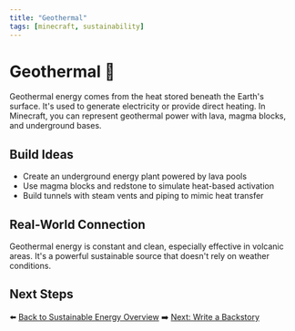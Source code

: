```yaml
---
title: "Geothermal"
tags: [minecraft, sustainability]
---
```


# Geothermal 🌋

Geothermal energy comes from the heat stored beneath the Earth's surface. It's used to generate electricity or provide direct heating. In Minecraft, you can represent geothermal power with lava, magma blocks, and underground bases.

## Build Ideas
- Create an underground energy plant powered by lava pools
- Use magma blocks and redstone to simulate heat-based activation
- Build tunnels with steam vents and piping to mimic heat transfer

## Real-World Connection
Geothermal energy is constant and clean, especially effective in volcanic areas. It's a powerful sustainable source that doesn't rely on weather conditions.

## Next Steps
⬅️ [Back to Sustainable Energy Overview](/sustainability_lab/Day-3/00_intro)
➡️ [Next: Write a Backstory](/sustainability_lab/Day-3/01_backstory)
